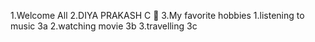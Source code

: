 1.Welcome All
2.DIYA PRAKASH C 🤩
3.My favorite hobbies
    1.listening to music 3a 
    2.watching movie 3b
    3.travelling 3c
    
